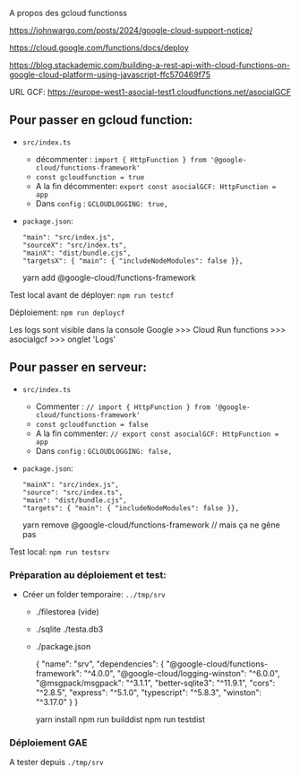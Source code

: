 A propos des gcloud functionss

https://johnwargo.com/posts/2024/google-cloud-support-notice/

https://cloud.google.com/functions/docs/deploy

https://blog.stackademic.com/building-a-rest-api-with-cloud-functions-on-google-cloud-platform-using-javascript-ffc570469f75

URL GCF: https://europe-west1-asocial-test1.cloudfunctions.net/asocialGCF


## Pour passer en gcloud function:
- `src/index.ts`
  - décommenter : `import { HttpFunction } from '@google-cloud/functions-framework'`
  - `const gcloudfunction = true`
  - A la fin décommenter: `export const asocialGCF: HttpFunction = app`
  - Dans `config` : `GCLOUDLOGGING: true,`
- `package.json`:

      "main": "src/index.js",
      "sourceX": "src/index.ts",
      "mainX": "dist/bundle.cjs",
      "targetsX": { "main": { "includeNodeModules": false }},

    yarn add @google-cloud/functions-framework

Test local avant de déployer: `npm run testcf`

Déploiement: `npm run deploycf`

Les logs sont visible dans la console Google >>> Cloud Run functions >>> asocialgcf >>> onglet 'Logs'

## Pour passer en serveur:
- `src/index.ts`
  - Commenter : `// import { HttpFunction } from '@google-cloud/functions-framework'`
  - `const gcloudfunction = false`
  - A la fin commenter: `// export const asocialGCF: HttpFunction = app`
  - Dans `config` : `GCLOUDLOGGING: false,`
- `package.json`:

      "mainX": "src/index.js",
      "source": "src/index.ts",
      "main": "dist/bundle.cjs",
      "targets": { "main": { "includeNodeModules": false }},

    yarn remove @google-cloud/functions-framework // mais ça ne gêne pas

Test local: `npm run testsrv`

### Préparation au déploiement et test:
- Créer un folder temporaire: `../tmp/srv`
  - ./filestorea (vide)
  - ./sqlite
      ./testa.db3
  - ./package.json

    {
      "name": "srv",
      "dependencies": {
        "@google-cloud/functions-framework": "^4.0.0",
        "@google-cloud/logging-winston": "^6.0.0",
        "@msgpack/msgpack": "^3.1.1",
        "better-sqlite3": "^11.9.1",
        "cors": "^2.8.5",
        "express": "^5.1.0",
        "typescript": "^5.8.3",
        "winston": "^3.17.0"
      }
    }

    yarn install
    npm run builddist
    npm run testdist

### Déploiement GAE
A tester depuis `./tmp/srv`
